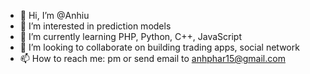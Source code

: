- 👋 Hi, I’m @Anhiu
- 👀 I’m interested in prediction models
- 🌱 I’m currently learning PHP, Python, C++, JavaScript
- 💞️ I’m looking to collaborate on building trading apps, social network
- 📫 How to reach me: pm or send email to anhphar15@gmail.com

<!---
Anhiu/Anhiu is a ✨ special ✨ repository because its `README.md` (this file) appears on your GitHub profile.
You can click the Preview link to take a look at your changes.
--->
